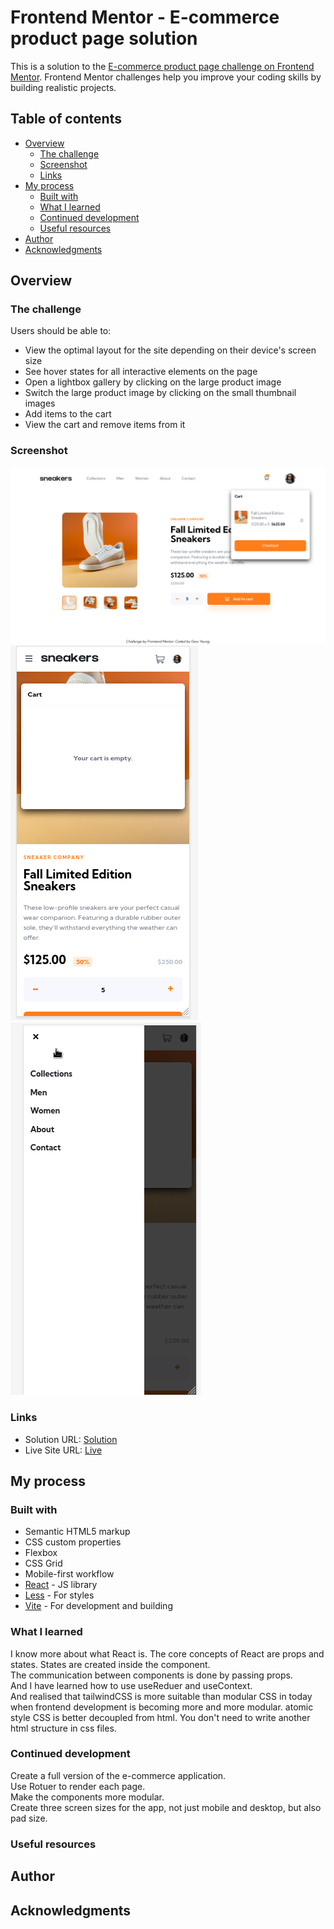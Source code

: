 # Frontend Mentor - E-commerce product page solution

This is a solution to the [E-commerce product page challenge on Frontend Mentor](https://www.frontendmentor.io/challenges/ecommerce-product-page-UPsZ9MJp6). Frontend Mentor challenges help you improve your coding skills by building realistic projects.

## Table of contents

- [Overview](#overview)
  - [The challenge](#the-challenge)
  - [Screenshot](#screenshot)
  - [Links](#links)
- [My process](#my-process)
  - [Built with](#built-with)
  - [What I learned](#what-i-learned)
  - [Continued development](#continued-development)
  - [Useful resources](#useful-resources)
- [Author](#author)
- [Acknowledgments](#acknowledgments)


## Overview

### The challenge

Users should be able to:

- View the optimal layout for the site depending on their device's screen size
- See hover states for all interactive elements on the page
- Open a lightbox gallery by clicking on the large product image
- Switch the large product image by clicking on the small thumbnail images
- Add items to the cart
- View the cart and remove items from it

### Screenshot

![Desktop](./ecommerce-product-page-desktop.png)
![Mobile](./ecommerce-product-page-mobile.png)
![Mobile-Menu](./ecommerce-product-page-mobile-menu.png)


### Links
- Solution URL: [Solution](https://github.com/garyeung/frontendmentor_e-commerce-product)
- Live Site URL: [Live](https://frontendmentor-e-commerce-product.vercel.app)

## My process

### Built with

- Semantic HTML5 markup
- CSS custom properties
- Flexbox
- CSS Grid
- Mobile-first workflow
- [React](https://reactjs.org/) - JS library
- [Less](https://lesscss.org/) - For styles
- [Vite](https://vitejs.dev/)  - For development and building 


### What I learned
I know more about what React is. The core concepts of React are props and states. States are created inside the component.  
The communication between components is done by passing props.   
And I have learned how to use useReduer and useContext.   
And realised that tailwindCSS is more suitable than modular CSS in today when frontend development is becoming more and more modular. atomic style CSS is better decoupled from html.   You don't need to write another html structure in css files.

### Continued development
Create a full version of the e-commerce application.  
Use Rotuer to render each page.  
Make the components more modular.  
Create three screen sizes for the app, not just mobile and desktop, but also pad size.  

### Useful resources

## Author


## Acknowledgments
